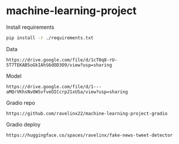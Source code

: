 # machine-learning-project

Install requirements

```bash
pip install -r ./requirements.txt
```

Data

```
https://drive.google.com/file/d/1cT8q8-rU-5T7TEKAB5oGkIAhS6dOD3O9/view?usp=sharing
```

Model

```
https://drive.google.com/file/d/1---aMQrVKhsNvOWSvfveOICcrp21xUSa/view?usp=sharing
```

Gradio repo

```
https://github.com/ravelinx22/machine-learning-project-gradio
```

Gradio deploy

```
https://huggingface.co/spaces/ravelinx/fake-news-tweet-detector
```